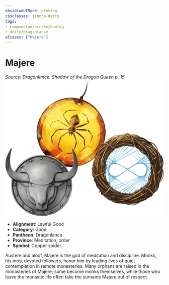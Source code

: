 ```yaml
---
obsidianUIMode: preview
cssclasses: json5e-deity
tags:
- compendium/src/5e/dsotdq
- deity/dragonlance
aliases: ["Majere"]
---
```

# Majere
*Source: Dragonlance: Shadow of the Dragon Queen p. 15* 
![Symbols Left to Right: Kir...](https://raw.githubusercontent.com/5etools-mirror-2/5etools-img/main/deities/DSotDQ/011-00-038.o-good-trio.webp#symbol "Symbols Left to Right: Kiri-Jolith, Majere, and Mishakal")

- **Alignment**: Lawful Good
- **Category**: Good
- **Pantheon**: Dragonlance
- **Province**: Meditation, order
- **Symbol**: Copper spider

Austere and aloof, Majere is the god of meditation and discipline. Monks, his most devoted followers, honor him by leading lives of quiet contemplation in remote monasteries. Many orphans are raised in the monasteries of Majere; some become monks themselves, while those who leave the monastic life often take the surname Majere out of respect.